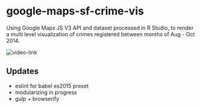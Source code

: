 # google-maps-sf-crime-vis
Using Google Maps JS V3 API and dataset processed in R Studio, to render a multi level visualization of crimes registered between months of Aug - Oct 2014. 

![video-link](https://www.youtube.com/watch?v=g33cH4THr2k)


## Updates

- eslint for babel es2015 preset 
- modularizing in progress 
- gulp + browserify  
